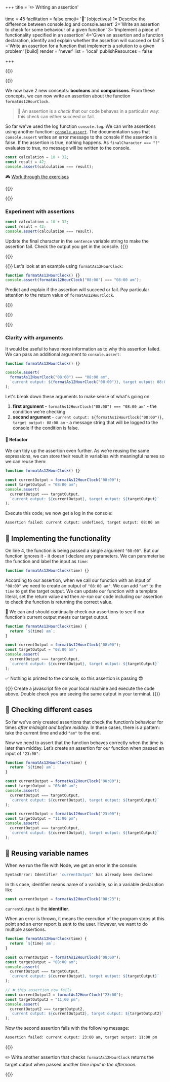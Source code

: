 +++
title = '✏️ Writing an assertion'

time = 45
facilitation = false
emoji= '🧩'
[objectives]
1='Describe the difference between console.log and console.assert'
2='Write an assertion to check for some behaviour of a given function'
3='Implement a piece of functionality specified in an assertion'
4='Given an assertion and a function declaration, identify and explain whether the assertion will succeed or fail'
5 ='Write an assertion for a function that implements a solution to a given problem'
[build]
  render = 'never'
  list = 'local'
  publishResources = false

+++

{{<tabs name="Predict, explain, check">}}

{{<tab name="Define assertion">}}

We now have 2 new concepts: **booleans** and **comparisons**. From these concepts, we can now write an assertion about the function `formatAs12HourClock`.

> 🔑 An assertion is a _check_ that our code behaves in a particular way: this check can either succeed or fail.

So far we've used the log function `console.log`. We can write assertions using another function: [`console.assert`](https://developer.mozilla.org/en-US/docs/Web/API/console/assert). The documentation says that `console.assert` writes an error message to the console if the assertion is false. If the assertion is true, nothing happens. As `finalCharacter === "?"` evaluates to true, no message will be written to the console.

```js
const calculation = 10 + 32;
const result = 42;
console.assert(calculation === result);
```

🎮 [Work through the exercises](#predict-explain-check-1)

{{</tab>}}

{{<tab name="Exercise 1">}}

### Experiment with assertions

```js
const calculation = 10 + 32;
const result = 42;
console.assert(calculation === result);
```

Update the final character in the `sentence` variable string to make the assertion fail. Check the output you get in the console.
{{</tab>}}

{{<tab name="Exercise 2">}}

{{<note type="exercise" title="Exercise 2">}}
Let's look at an example using `formatAs12HourClock`:

```js
function formatAs12HourClock() {}
console.assert(formatAs12HourClock("08:00") === "08:00 am");
```

Predict and explain if the assertion will succeed or fail. Pay particular attention to the return value of `formatAs12HourClock`.

{{</note>}}

{{</tab>}}

{{</tabs>}}

### Clarity with arguments

It would be useful to have more information as to why this assertion failed. We can pass an additional argument to `console.assert`:

```js
function formatAs12HourClock() {}

console.assert(
  formatAs12HourClock("08:00") === "08:00 am",
  `current output: ${formatAs12HourClock("08:00")}, target output: 08:00 am`
);
```

Let's break down these arguments to make sense of what's going on:

1. **first argument** - `formatAs12HourClock("08:00") === "08:00 am"` - the condition we're checking
2. **second argument** - `current output: ${formatAs12HourClock("08:00")}, target output: 08:00 am` - a message string that will be logged to the console if the condition is false.

#### 🧹 Refactor

We can tidy up the assertion even further. As we’re reusing the same expressions, we can store their result in variables with meaningful names so we can reuse them:

```js {linenos=table,linenostart=1}
function formatAs12HourClock() {}

const currentOutput = formatAs12HourClock("08:00");
const targetOutput = "08:00 am";
console.assert(
  currentOutput === targetOutput,
  `current output: ${currentOutput}, target output: ${targetOutput}`
);
```

Execute this code; we now get a log in the console:

```bash
Assertion failed: current output: undefined, target output: 08:00 am
```

## 🧰 Implementing the functionality

On line 4, the function is being passed a single argument `"08:00"`. But our function ignores it - it doesn't declare any parameters. We can parameterise the function and label the input as `time`:

```js
function formatAs12HourClock(time) {}
```

According to our assertion, when we call our function with an input of `"08:00"` we need to create an output of `"08:00 am"`. We can add `"am"` to the `time` to get the target output. We can update our function with a template literal, set the return value and then _re-run_ our code including our assertion to check the function is returning the correct value.

📓 We can and should continually check our assertions to see if our function’s current output meets our target output.

```js {linenos=table,linenostart=1}
function formatAs12HourClock(time) {
  return `${time} am`;
}

const currentOutput = formatAs12HourClock("08:00");
const targetOutput = "08:00 am";
console.assert(
  currentOutput === targetOutput,
  `current output: ${currentOutput}, target output: ${targetOutput}`
);
```

✅ Nothing is printed to the console, so this assertion is passing 😎

{{<note type="activity" title="Try yourself">}}
Create a javascript file on your local machine and execute the code above. Double check you are seeing the same output in your terminal.
{{</note>}}

## 💼 Checking different cases

So far we’ve only created assertions that check the function’s behaviour for times _after midnight and before midday_. In these cases, there is a pattern: take the current time and add `"am"` to the end.

Now we need to assert that the function behaves correctly when the time is later than midday. Let’s create an assertion for our function when passed an input of `"23:00"`:

```js {linenos=table,linenostart=1}
function formatAs12HourClock(time) {
  return `${time} am`;
}

const currentOutput = formatAs12HourClock("08:00");
const targetOutput = "08:00 am";
console.assert(
  currentOutput === targetOutput,
  `current output: ${currentOutput}, target output: ${targetOutput}`
);

const currentOutput = formatAs12HourClock("23:00");
const targetOutput = "11:00 pm";
console.assert(
  currentOutput === targetOutput,
  `current output: ${currentOutput}, target output: ${targetOutput}`
);
```

## 🔄 Reusing variable names

When we run the file with Node, we get an error in the console:

```bash
SyntaxError: Identifier 'currentOutput' has already been declared
```

In this case, identifier means name of a variable, so in a variable declaration like

```js
const currentOutput = formatAs12HourClock("08:23");
```

`currentOutput` is the **identifier**.

When an error is thrown, it means the execution of the program stops at this point and an error report is sent to the user. However, we want to do multiple assertions.

```js title="problem.js"
function formatAs12HourClock(time) {
  return `${time} am`;
}

const currentOutput = formatAs12HourClock("08:00");
const targetOutput = "08:00 am";
console.assert(
  currentOutput === targetOutput,
  `current output: ${currentOutput}, target output: ${targetOutput}`
);

// ❌ this assertion now fails
const currentOutput2 = formatAs12HourClock("23:00");
const targetOutput2 = "11:00 pm";
console.assert(
  currentOutput2 === targetOutput2,
  `current output: ${currentOutput2}, target output: ${targetOutput2}`
);
```

Now the second assertion fails with the following message:

```bash
Assertion failed: current output: 23:00 am, target output: 11:00 pm
```

{{<note type="exercise" title="Exercise 2">}}

✏️ Write another assertion that checks `formatAs12HourClock` returns the target output when passed another _time input in the afternoon._

{{</note>}}
